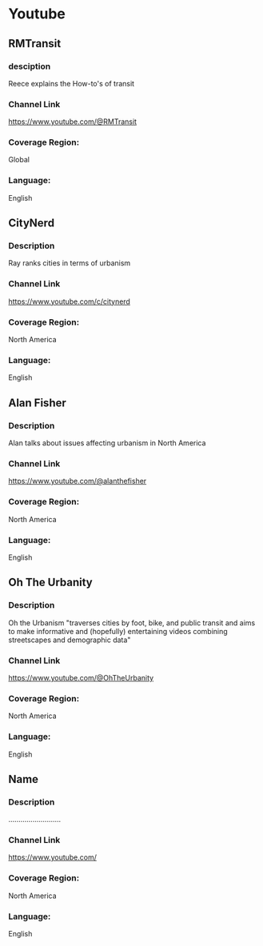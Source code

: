 # Youtube

## RMTransit

### desciption
Reece explains the How-to's of transit

### Channel Link
https://www.youtube.com/@RMTransit

### Coverage Region:
Global

### Language:
English

## CityNerd

### Description
Ray ranks cities in terms of urbanism

### Channel Link
https://www.youtube.com/c/citynerd

### Coverage Region:
North America

### Language:
English

## Alan Fisher

### Description 
Alan talks about issues affecting urbanism in North America

### Channel Link
https://www.youtube.com/@alanthefisher

### Coverage Region:
North America

### Language:
English

## Oh The Urbanity

### Description 
Oh the Urbanism "traverses cities by foot, bike, and public transit and aims to make informative and (hopefully) entertaining videos combining streetscapes and demographic data"

### Channel Link
https://www.youtube.com/@OhTheUrbanity

### Coverage Region:
North America

### Language:
English


## Name

### Description 
..........................

### Channel Link
https://www.youtube.com/

### Coverage Region:
North America

### Language:
English

